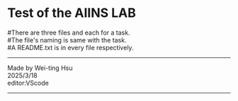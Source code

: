 # Test of the AIINS LAB    

#There are three files and each for a task.  
#The file's naming is same with the task.  
#A README.txt is in every file respectively.  



*************************
Made by Wei-ting Hsu  
2025/3/18  
editor:VScode  
*************************
